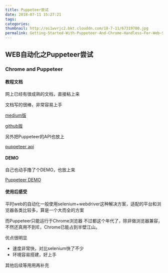 ```yaml
---
title: Puppeteer尝试
date: 2018-07-11 15:27:21
tags:
categories:
thumbnail: http://oi1wvrjc2.bkt.clouddn.com/18-7-11/67319700.jpg
permalink: Getting-Started-With-Puppeteer-And-Chrome-Handless-For-Web-Scraping
---
```


WEB自动化之Puppeteer尝试
----

### Chrome and Puppeteer

#### 教程文档

网上已经有很成熟的文档，直接粘上来

文档写的很棒，非常容易上手

[medium版](https://medium.com/@e_mad_ehsan/getting-started-with-puppeteer-and-chrome-headless-for-web-scrapping-6bf5979dee3e)

[github版](https://github.com/emadehsan/thal)

另外把Puppeteer的API也放上

[puppeteer api](https://github.com/GoogleChrome/puppeteer/blob/master/docs/api.md)

#### DEMO

自己也动手撸了个DEMO，也放上来

[Puppeteer DEMO](https://github.com/yangeren/puppeteer_demo)

#### 使用后感受

平时web的自动化一般使用selenium+webdriver这种解决方案，适配的平台和浏览器各类比较多，算是一个大而全的方案

而Puppeteer只能运行于Chrome浏览器
不过都这个年代了，除非做浏览器兼容，不然还真用不到IE，Chrome已能占到半壁江山。

优点很明显

- 速度非常快，对比selenium快了不少
- 环境容易搭建，好上手

其他后续等用用再补充